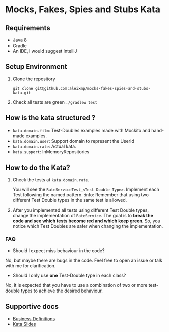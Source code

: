 # Mocks, Fakes, Spies and Stubs Kata

## Requirements

- Java 8
- Gradle
- An IDE, I would suggest IntelliJ

## Setup Environment

1. Clone the repository

    `git clone git@github.com:aleixmp/mocks-fakes-spies-and-stubs-kata.git`
2. Check all tests are green
    `./gradlew test` 

## How is the kata structured ?

- `kata.domain.film`: Test-Doubles examples made with Mockito and hand-made examples.
- `kata.domain.user`: Support domain to represent the UserId
- `kata.domain.rate`: Actual kata.
- `kata.support`: InMemoryRepositories

## How to do the Kata?

1. Check the tests at `kata.domain.rate`.
 
    You will see the `RateServiceTest_<Test Double Type>`. Implement each Test following the named pattern. 
    :info: Remember that using two different Test Double types in the same test is allowed.  
    
2. After you implemented all tests using different Test Double types, change the implementation of `RateService`. 
The goal is to **break the code and see which tests become red and which keep green**. So, you notice which Test Doubles are safer when changing the implementation.

### FAQ

- Should I expect miss behaviour in the code?

No, but maybe there are bugs in the code. Feel free to open an issue or talk with me for clarification.

- Should I only use **one** Test-Double type in each class?

No, it is expected that you have to use a combination of two or more test-double types to achieve the desired behaviour.

## Supportive docs

- [Business Definitions](docs/BusinessDefinitions.md)
- [Kata Slides](https://docs.google.com/presentation/d/1RTIjilK8zIiKfilBqD8x9UavBJFn089ORiLlBBgjidg)
